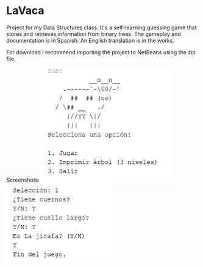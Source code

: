 # LaVaca
Project for my Data Structures class. It's a self-learning guessing game that stores and retrieves information from binary trees. 
The gameplay and documentation is in Spanish. An English translation is in the works.

For download I recommend importing the project to NetBeans using the zip file.

Screenshots:
![Image containing the main menu of the game. On the top is ASCII art of a cow, followed by 3 options: play, display tree, and exit](img/mainmenu.png)
![Image containing gameplay of the game. It shows a series of questions where the user must use Y or N to answer.](img/gameplay.png)

